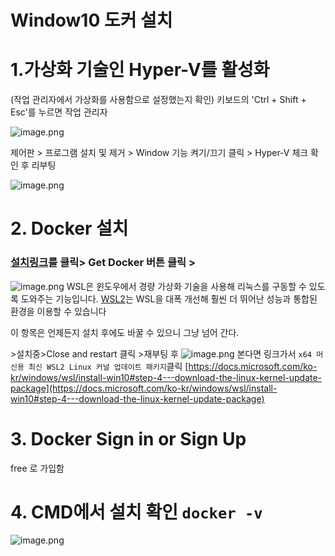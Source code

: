 

# Window10 도커 설치

# 1.가상화 기술인 Hyper-V를 활성화

(작업 관리자에서 가상화를 사용함으로 설정했는지 확인)
키보드의 'Ctrl + Shift + Esc'를 누르면 작업 관리자

![image.png](/wikis/2856475239491657692/files/3063826960467623290)

제어판 > 프로그램 설치 및 제거 > Window 기능 켜기/끄기 클릭 > Hyper-V 체크 확인 후 리부팅

![image.png](/wikis/2856475239491657692/files/3063828725926946799)

# 2\. Docker 설치

### [설치링크](https://hub.docker.com/editions/community/docker-ce-desktop-windows/)를 클릭> Get Docker 버튼 클릭 >

![image.png](/wikis/2856475239491657692/files/3063832651058888737)
WSL은 윈도우에서 경량 가상화 기술을 사용해 리눅스를 구동할 수 있도록 도와주는 기능입니다. [WSL2](https://www.44bits.io/ko/post/wsl2-install-and-basic-usage)는 WSL을 대폭 개선해 훨씬 더 뛰어난 성능과 통합된 환경을 이용할 수 있습니다

이 항목은 언제든지 설치 후에도 바꿀 수 있으니 그냥 넘어 간다.

\>설치중\>Close and restart 클릭 \>재부팅 후
![image.png](/wikis/2856475239491657692/files/3063835918639822106)
본다면 링크가서 `x64 머신용 최신 WSL2 Linux 커널 업데이트 패키지`클릭
[https://docs.microsoft.com/ko-kr/windows/wsl/install-win10#step-4---download-the-linux-kernel-update-package](https://docs.microsoft.com/ko-kr/windows/wsl/install-win10#step-4---download-the-linux-kernel-update-package)

# 3\. Docker Sign in or Sign Up

free 로 가입함

# 4\. CMD에서 설치 확인 `docker -v`

![image.png](/wikis/2856475239491657692/files/3063840385473672724)